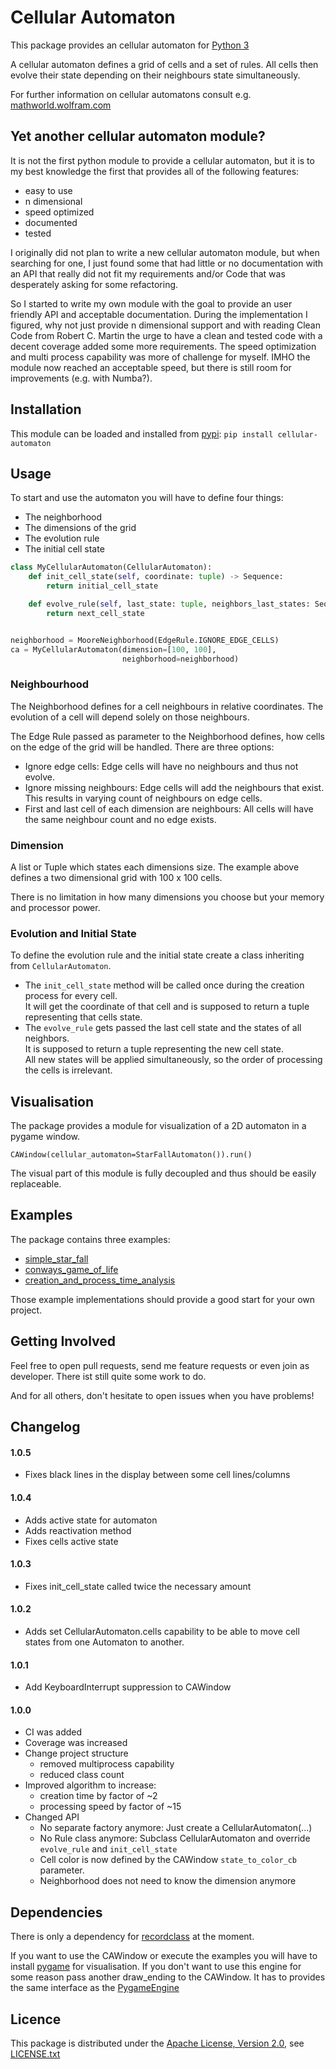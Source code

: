 # Cellular Automaton
This package provides an cellular automaton for [Python 3](https://www.python.org/)

A cellular automaton defines a grid of cells and a set of rules.
All cells then evolve their state depending on their neighbours state simultaneously.

For further information on cellular automatons consult e.g. [mathworld.wolfram.com](http://mathworld.wolfram.com/CellularAutomaton.html)

## Yet another cellular automaton module?
It is not the first python module to provide a cellular automaton, 
but it is to my best knowledge the first that provides all of the following features:
 - easy to use
 - n dimensional
 - speed optimized
 - documented
 - tested
 
I originally did not plan to write a new cellular automaton module, 
but when searching for one, I just found some that had little or no documentation with an API that really did not fit my requirements
and/or Code that was desperately asking for some refactoring.

So I started to write my own module with the goal to provide an user friendly API
and acceptable documentation. During the implementation I figured, why not just provide 
n dimensional support and with reading Clean Code from Robert C. Martin the urge
to have a clean and tested code with a decent coverage added some more requirements.
The speed optimization and multi process capability was more of challenge for myself.
IMHO the module now reached an acceptable speed, but there is still room for improvements (e.g. with Numba?).

## Installation
This module can be loaded and installed from [pypi](https://pypi.org/project/cellular-automaton/): `pip install cellular-automaton`

## Usage
To start and use the automaton you will have to define four things:
- The neighborhood
- The dimensions of the grid
- The evolution rule
- The initial cell state

`````python
class MyCellularAutomaton(CellularAutomaton):
    def init_cell_state(self, coordinate: tuple) -> Sequence:
        return initial_cell_state

    def evolve_rule(self, last_state: tuple, neighbors_last_states: Sequence) -> Sequence:
        return next_cell_state


neighborhood = MooreNeighborhood(EdgeRule.IGNORE_EDGE_CELLS)
ca = MyCellularAutomaton(dimension=[100, 100],
                         neighborhood=neighborhood)
``````

### Neighbourhood
The Neighborhood defines for a cell neighbours in relative coordinates.
The evolution of a cell will depend solely on those neighbours.
 
The Edge Rule passed as parameter to the Neighborhood defines, how cells on the edge of the grid will be handled.
There are three options:
- Ignore edge cells: Edge cells will have no neighbours and thus not evolve.
- Ignore missing neighbours: Edge cells will add the neighbours that exist. This results in varying count of neighbours on edge cells.
- First and last cell of each dimension are neighbours: All cells will have the same neighbour count and no edge exists.

### Dimension
A list or Tuple which states each dimensions size.
The example above defines a two dimensional grid with 100 x 100 cells.

There is no limitation in how many dimensions you choose but your memory and processor power.

### Evolution and Initial State
To define the evolution rule and the initial state create a class inheriting from `CellularAutomaton`.
- The `init_cell_state` method will be called once during the creation process for every cell.  
It will get the coordinate of that cell and is supposed to return a tuple representing that cells state.
- The `evolve_rule` gets passed the last cell state and the states of all neighbors.  
It is supposed to return a tuple representing the new cell state.  
All new states will be applied simultaneously, so the order of processing the cells is irrelevant.

## Visualisation
The package provides a module for visualization of a 2D automaton in a pygame window.

```
CAWindow(cellular_automaton=StarFallAutomaton()).run()
```

The visual part of this module is fully decoupled and thus should be easily replaceable.

## Examples
The package contains three examples:
- [simple_star_fall](https://gitlab.com/DamKoVosh/cellular_automaton/-/tree/master/examples/simple_star_fall.py)
- [conways_game_of_life](https://gitlab.com/DamKoVosh/cellular_automaton/-/tree/master/examples/conways_game_of_life.py)
- [creation_and_process_time_analysis](https://gitlab.com/DamKoVosh/cellular_automaton/-/tree/master/examples/times.py)

Those example implementations should provide a good start for your own project.

## Getting Involved
Feel free to open pull requests, send me feature requests or even join as developer.
There ist still quite some work to do.

And for all others, don't hesitate to open issues when you have problems!

## Changelog
#### 1.0.5
- Fixes black lines in the display between some cell lines/columns

#### 1.0.4
- Adds active state for automaton
- Adds reactivation method
- Fixes cells active state

#### 1.0.3
- Fixes init_cell_state called twice the necessary amount

#### 1.0.2
- Adds set CellularAutomaton.cells capability to be able to move cell states from one Automaton to another.

#### 1.0.1
- Add KeyboardInterrupt suppression to CAWindow

#### 1.0.0
- CI was added
- Coverage was increased
- Change project structure
    - removed multiprocess capability
    - reduced class count
- Improved algorithm to increase:
    - creation time by factor of ~2
    - processing speed by factor of ~15
- Changed API
    - No separate factory anymore: Just create a CellularAutomaton(...)
    - No Rule class anymore: Subclass CellularAutomaton and override `evolve_rule` and `init_cell_state`
    - Cell color is now defined by the CAWindow `state_to_color_cb` parameter.
    - Neighborhood does not need to know the dimension anymore

## Dependencies
There is only a dependency for [recordclass](https://pypi.org/project/recordclass/) at the moment. 

If you want to use the CAWindow or execute the examples you will have to install 
[pygame](https://www.pygame.org/news) for visualisation.
If you don't want to use this engine for some reason pass another draw_ending to the CAWindow.
It has to provides the same interface as the [PygameEngine](https://gitlab.com/DamKoVosh/cellular_automaton/-/blob/master/cellular_automaton/display.py) 

## Licence
This package is distributed under the [Apache License, Version 2.0](https://www.apache.org/licenses/LICENSE-2.0), 
see [LICENSE.txt](https://gitlab.com/DamKoVosh/cellular_automaton/-/tree/master/LICENSE.txt)